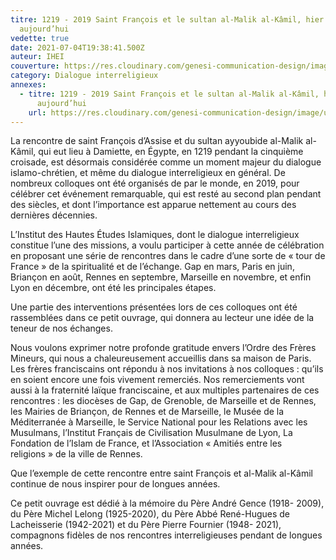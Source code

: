 ```yaml
---
titre: 1219 - 2019 Saint François et le sultan al-Malik al-Kâmil, hier et
  aujourd’hui
vedette: true
date: 2021-07-04T19:38:41.500Z
auteur: IHEI
couverture: https://res.cloudinary.com/genesi-communication-design/image/upload/v1625428390/IHEI_St-Franc%CC%A7ois-et-le-Sultan-1_qpeow6.jpg
category: Dialogue interreligieux
annexes:
  - titre: 1219 - 2019 Saint François et le sultan al-Malik al-Kâmil, hier et
      aujourd’hui
    url: https://res.cloudinary.com/genesi-communication-design/image/upload/v1625428052/IHEI_St_Franc%CC%A7ois_et_le_Sultan_bfmmze.pdf
---
```

[](https://res.cloudinary.com/genesi-communication-design/image/upload/v1625428052/IHEI_St_Franc%CC%A7ois_et_le_Sultan_bfmmze.pdf)La rencontre de saint François d’Assise et du sultan ayyoubide al-Malik al-Kâmil, qui eut lieu à Damiette, en Égypte, en 1219 pendant la cinquième croisade, est désormais considérée comme un moment majeur du dialogue islamo-chrétien, et même du dialogue interreligieux en général. De nombreux colloques ont été organisés de par le monde, en 2019, pour célébrer cet événement remarquable, qui est resté au second plan pendant des siècles, et dont l’importance est apparue nettement au cours des dernières décennies.

L’Institut des Hautes Études Islamiques, dont le dialogue interreligieux constitue l’une des missions, a voulu participer à cette année de célébration en proposant une série de rencontres dans le cadre d’une sorte de «&nbsp;tour de France&nbsp;» de la spiritualité et de l’échange. Gap en mars, Paris en juin, Briançon en août, Rennes en septembre, Marseille en novembre, et enfin Lyon en décembre, ont été les principales étapes.

Une partie des interventions présentées lors de ces colloques ont été rassemblées dans ce petit ouvrage, qui donnera au lecteur une idée de la teneur de nos échanges.

Nous voulons exprimer notre profonde gratitude envers l’Ordre des Frères Mineurs, qui nous a chaleureusement accueillis dans sa maison de Paris. Les frères franciscains ont répondu à nos invitations à nos colloques&nbsp;: qu’ils en soient encore une fois vivement remerciés. Nos remerciements vont aussi à la fraternité laïque franciscaine, et aux multiples partenaires de ces rencontres&nbsp;: les diocèses de Gap, de Grenoble, de Marseille et de Rennes, les Mairies de Briançon, de Rennes et de Marseille, le Musée de la Méditerranée à Marseille, le Service National pour les Relations avec les Musulmans, l’Institut Français de Civilisation Musulmane de Lyon, La Fondation de l’Islam de France, et l’Association «&nbsp;Amitiés entre les religions&nbsp;» de la ville de Rennes.

Que l’exemple de cette rencontre entre saint François et al-Malik al-Kâmil continue de nous inspirer pour de longues années.

Ce petit ouvrage est dédié à la mémoire du Père André Gence (1918- 2009), du Père Michel Lelong (1925-2020), du Père Abbé René-Hugues de Lacheisserie (1942-2021) et du Père Pierre Fournier (1948- 2021), compagnons fidèles de nos rencontres interreligieuses pendant de longues années.